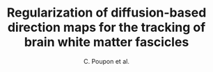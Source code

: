 ---
author: C. Poupon et al.
title: Regularization of diffusion-based direction maps for the tracking of brain white matter fascicles
journal: NeuroImage
year: 2000
type: article
doi: 10.1006/nimg.2000.0607
---